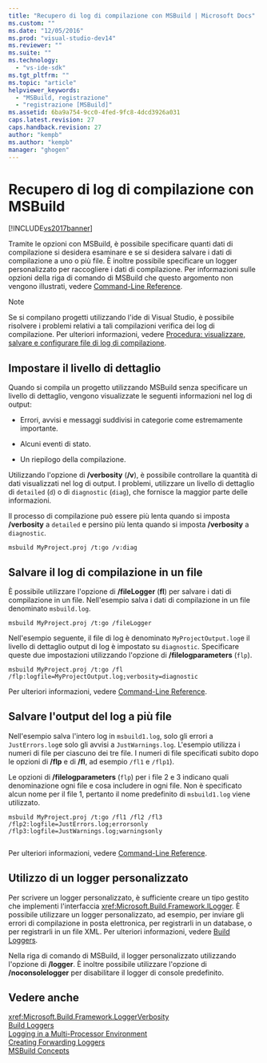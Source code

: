 ```yaml
---
title: "Recupero di log di compilazione con MSBuild | Microsoft Docs"
ms.custom: ""
ms.date: "12/05/2016"
ms.prod: "visual-studio-dev14"
ms.reviewer: ""
ms.suite: ""
ms.technology: 
  - "vs-ide-sdk"
ms.tgt_pltfrm: ""
ms.topic: "article"
helpviewer_keywords: 
  - "MSBuild, registrazione"
  - "registrazione [MSBuild]"
ms.assetid: 6ba9a754-9cc0-4fed-9fc8-4dcd3926a031
caps.latest.revision: 27
caps.handback.revision: 27
author: "kempb"
ms.author: "kempb"
manager: "ghogen"
---
```

# Recupero di log di compilazione con MSBuild
[!INCLUDE[vs2017banner](../code-quality/includes/vs2017banner.md)]

Tramite le opzioni con MSBuild, è possibile specificare quanti dati di compilazione si desidera esaminare e se si desidera salvare i dati di compilazione a uno o più file.  È inoltre possibile specificare un logger personalizzato per raccogliere i dati di compilazione.  Per informazioni sulle opzioni della riga di comando di MSBuild che questo argomento non vengono illustrati, vedere [Command\-Line Reference](../msbuild/msbuild-command-line-reference.md).  
  
> [!NOTE]
>  Se si compilano progetti utilizzando l'ide di Visual Studio, è possibile risolvere i problemi relativi a tali compilazioni verifica dei log di compilazione.  Per ulteriori informazioni, vedere [Procedura: visualizzare, salvare e configurare file di log di compilazione](../ide/how-to-view-save-and-configure-build-log-files.md).  
  
## Impostare il livello di dettaglio  
 Quando si compila un progetto utilizzando MSBuild senza specificare un livello di dettaglio, vengono visualizzate le seguenti informazioni nel log di output:  
  
-   Errori, avvisi e messaggi suddivisi in categorie come estremamente importante.  
  
-   Alcuni eventi di stato.  
  
-   Un riepilogo della compilazione.  
  
 Utilizzando l'opzione di **\/verbosity** \(**\/v**\), è possibile controllare la quantità di dati visualizzati nel log di output.  I problemi, utilizzare un livello di dettaglio di `detailed` \(`d`\) o di `diagnostic` \(`diag`\), che fornisce la maggior parte delle informazioni.  
  
 Il processo di compilazione può essere più lenta quando si imposta **\/verbosity** a `detailed` e persino più lenta quando si imposta **\/verbosity** a `diagnostic`.  
  
```  
msbuild MyProject.proj /t:go /v:diag  
```  
  
## Salvare il log di compilazione in un file  
 È possibile utilizzare l'opzione di **\/fileLogger** \(**fl**\) per salvare i dati di compilazione in un file.  Nell'esempio salva i dati di compilazione in un file denominato `msbuild.log`.  
  
```  
msbuild MyProject.proj /t:go /fileLogger  
```  
  
 Nell'esempio seguente, il file di log è denominato `MyProjectOutput.log`e il livello di dettaglio output di log è impostato su `diagnostic`.  Specificare queste due impostazioni utilizzando l'opzione di **\/filelogparameters** \(`flp`\).  
  
```  
msbuild MyProject.proj /t:go /fl /flp:logfile=MyProjectOutput.log;verbosity=diagnostic  
```  
  
 Per ulteriori informazioni, vedere [Command\-Line Reference](../msbuild/msbuild-command-line-reference.md).  
  
## Salvare l'output del log a più file  
 Nell'esempio salva l'intero log in `msbuild1.log`, solo gli errori a `JustErrors.log`e solo gli avvisi a `JustWarnings.log`.  L'esempio utilizza i numeri di file per ciascuno dei tre file.  I numeri di file specificati subito dopo le opzioni di **\/flp** e di **\/fl**, ad esempio `/fl1` e `/flp1`\).  
  
 Le opzioni di **\/filelogparameters** \(`flp`\) per i file 2 e 3 indicano quali denominazione ogni file e cosa includere in ogni file.  Non è specificato alcun nome per il file 1, pertanto il nome predefinito di `msbuild1.log` viene utilizzato.  
  
```  
msbuild MyProject.proj /t:go /fl1 /fl2 /fl3 /flp2:logfile=JustErrors.log;errorsonly /flp3:logfile=JustWarnings.log;warningsonly  
  
```  
  
 Per ulteriori informazioni, vedere [Command\-Line Reference](../msbuild/msbuild-command-line-reference.md).  
  
## Utilizzo di un logger personalizzato  
 Per scrivere un logger personalizzato, è sufficiente creare un tipo gestito che implementi l'interfaccia <xref:Microsoft.Build.Framework.ILogger>.  È possibile utilizzare un logger personalizzato, ad esempio, per inviare gli errori di compilazione in posta elettronica, per registrarli in un database, o per registrarli in un file XML.  Per ulteriori informazioni, vedere [Build Loggers](../msbuild/build-loggers.md).  
  
 Nella riga di comando di MSBuild, il logger personalizzato utilizzando l'opzione di **\/logger**.  È inoltre possibile utilizzare l'opzione di **\/noconsolelogger** per disabilitare il logger di console predefinito.  
  
## Vedere anche  
 <xref:Microsoft.Build.Framework.LoggerVerbosity>   
 [Build Loggers](../msbuild/build-loggers.md)   
 [Logging in a Multi\-Processor Environment](../msbuild/logging-in-a-multi-processor-environment.md)   
 [Creating Forwarding Loggers](../msbuild/creating-forwarding-loggers.md)   
 [MSBuild Concepts](../msbuild/msbuild-concepts.md)